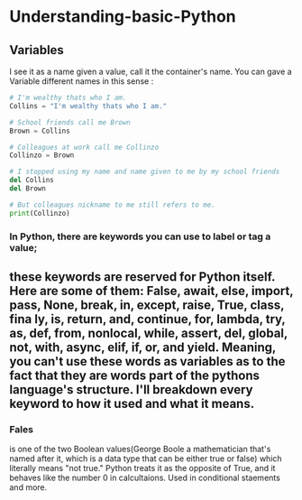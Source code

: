 # Understanding-basic-Python

  ## Variables
I see it as a name given a value, call it the container's name. You can gave a Variable different names in this sense :

```python 
# I'm wealthy thats who I am.
Collins = "I'm wealthy thats who I am."

# School friends call me Brown
Brown = Collins

# Colleagues at work call me Collinzo 
Collinzo = Brown 

# I stopped using my name and name given to me by my school friends
del Collins
del Brown

# But colleagues nickname to me still refers to me.
print(Collinzo)
```
### In Python, there are keywords you can use to label or tag a value;
 these keywords are reserved for Python itself. Here are some of them: False, await, 
else, import, pass, None, break, in, except, raise, True, class, fina ly, is, return, 
and, continue, for, lambda, try, as, def, from, nonlocal, while, assert, del, global, 
not, with, async, elif, if, or, and yield. 
 Meaning, you can't use these words as variables as to the fact that they are words part of the pythons language's structure.
  I'll breakdown every keyword to how it used and what it means.
  ------------

  ### Fales 
  is one of the two Boolean values(George Boole a mathematician that's named after it, which is a data type that can be either true or false) which literally means "not true." Python treats it as the opposite of True, and it behaves like the number 0 in calcultaions.
  Used in conditional staements and more.
